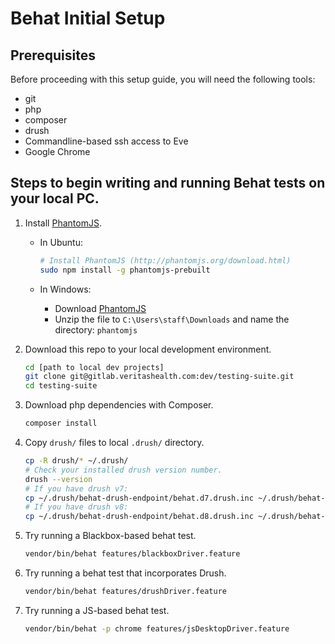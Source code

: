 # Behat Initial Setup

## Prerequisites

Before proceeding with this setup guide, you will need the following tools:
* git
* php
* composer
* drush
* Commandline-based ssh access to Eve
* Google Chrome

## Steps to begin writing and running Behat tests on your local PC.

1. Install [PhantomJS](http://phantomjs.org).

    * In Ubuntu:

        ```sh
        # Install PhantomJS (http://phantomjs.org/download.html)
        sudo npm install -g phantomjs-prebuilt
        ```

    * In Windows:

        * Download [PhantomJS](http://phantomjs.org/download.html)
        * Unzip the file to `C:\Users\staff\Downloads` and name the directory:
          `phantomjs`

2. Download this repo to your local development environment.

    ```sh
    cd [path to local dev projects]
    git clone git@gitlab.veritashealth.com:dev/testing-suite.git
    cd testing-suite
    ```

3. Download php dependencies with Composer.

    ```sh
    composer install
    ```

4. Copy `drush/` files to local `.drush/` directory.

    ```sh
    cp -R drush/* ~/.drush/
    # Check your installed drush version number.
    drush --version
    # If you have drush v7:
    cp ~/.drush/behat-drush-endpoint/behat.d7.drush.inc ~/.drush/behat-drush-endpoint/behat.drush.inc
    # If you have drush v8:
    cp ~/.drush/behat-drush-endpoint/behat.d8.drush.inc ~/.drush/behat-drush-endpoint/behat.drush.inc
    ```

5. Try running a Blackbox-based behat test.

    ```sh
    vendor/bin/behat features/blackboxDriver.feature
    ```

6. Try running a behat test that incorporates Drush.

    ```sh
    vendor/bin/behat features/drushDriver.feature
    ```

7. Try running a JS-based behat test.

    ```sh
    vendor/bin/behat -p chrome features/jsDesktopDriver.feature
    ```
